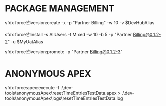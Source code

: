 # PACKAGE MANAGEMENT
sfdx force:package:version:create -x -p "Partner Billing" -w 10 -v $DevHubAlias

sfdx force:package:install -s AllUsers -t Mixed -w 10 -b 5 -p "Partner Billing@0.1.2-2" -u $MyUatAlias

sfdx force:package:version:promote -p "Partner Billing@0.1.2-3"

# ANONYMOUS APEX
sfdx force:apex:execute -f .\dev-tools\anonymousApex\resetTimeEntriesTestData.apex > .\dev-tools\anonymousApex\logs\resetTimeEntriesTestData.log